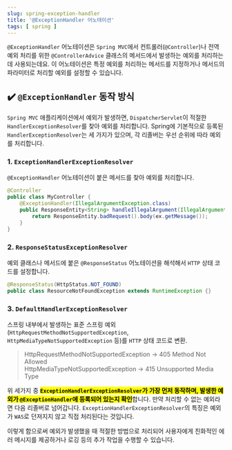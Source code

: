 ```yaml
---
slug: spring-exception-handler
title: '@ExceptionHandler 어노테이션'
tags: [ spring ]
---
```


`@ExceptionHandler` 어노테이션은 `Spring MVC`에서 컨트롤러(`@Controller`)나 전역 예외 처리를 위한 `@ControllerAdvice` 클래스의 메서드에서 발생하는 예외를 처리하는 데 사용되는데요. 이 어노테이션은 특정 예외를 처리하는 메서드를 지정하거나 메서드의 파라미터로 처리할 예외를 설정할 수 있습니다.

## ✔️ `@ExceptionHandler` 동작 방식
`Spring MVC` 애플리케이션에서 예외가 발생하면, `DispatcherServlet`이 적절한 `HandlerExceptionResolver`를 찾아 예외를 처리합니다. Spring에 기본적으로 등록된 `HandlerExceptionResolver`는 세 가지가 있으며, 각 리졸버는 우선 순위에 따라 예외를 처리합니다.

### 1. `ExceptionHandlerExceptionResolver`
`@ExceptionHandler` 어노테이션이 붙은 메서드를 찾아 예외를 처리합니다.
```java
@Controller
public class MyController {
    @ExceptionHandler(IllegalArgumentException.class)
    public ResponseEntity<String> handleIllegalArgument(IllegalArgumentException ex) {
        return ResponseEntity.badRequest().body(ex.getMessage());
    }
}
```

### 2. `ResponseStatusExceptionResolver`
예외 클래스나 메서드에 붙은 `@ResponseStatus` 어노테이션을 해석해서 `HTTP` 상태 코드를 설정합니다.
```java
@ResponseStatus(HttpStatus.NOT_FOUND)
public class ResourceNotFoundException extends RuntimeException {}
```

### 3. `DefaultHandlerExceptionResolver`
스프링 내부에서 발생하는 표준 스프링 예외(`HttpRequestMethodNotSupportedException`, `HttpMediaTypeNotSupportedException` 등)를 `HTTP` 상태 코드로 변환.
> HttpRequestMethodNotSupportedException → 405 Method Not Allowed  
> HttpMediaTypeNotSupportedException → 415 Unsupported Media Type

위 세가지 중 <mark>**`ExceptionHandlerExceptionResolver`가 가장 먼저 동작하며, 발생한 예외가 `@ExceptionHandler`에 등록되어 있는지 확인**</mark>합니다. 만약 처리할 수 없는 예외라면 다음 리졸버로 넘어갑니다. `ExceptionHandlerExceptionResolver`의 특징은 예외가 `WAS`로 던져지지 않고 직접 처리된다는 것입니다.

이렇게 함으로써 예외가 발생했을 때 적절한 방법으로 처리되어 사용자에게 친화적인 에러 메시지를 제공하거나 로깅 등의 추가 작업을 수행할 수 있습니다.